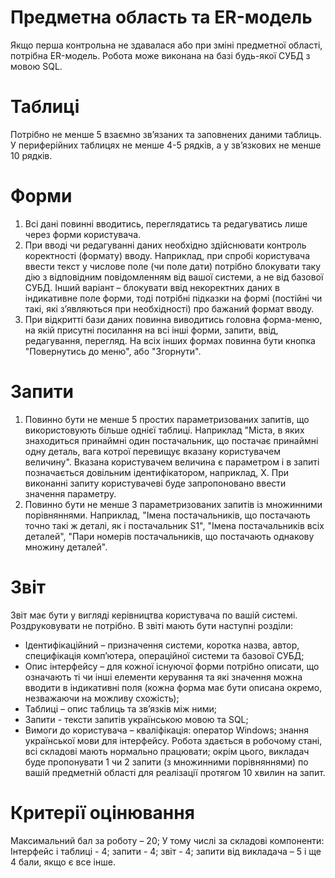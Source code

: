 # Предметна область та ER-модель
Якщо перша контрольна не здавалася або при зміні предметної області, потрібна ER-модель.
Робота може виконана на базі будь-якої СУБД з мовою SQL.

# Таблиці
Потрібно не менше 5 взаємно зв’язаних та заповнених даними таблиць. У периферійних таблицях
не менше 4-5 рядків, а у зв’язкових не менше 10 рядків.

# Форми
1) Всі дані повинні вводитись, переглядатись та редагуватись лише через форми користувача.
2) При вводі чи редагуванні даних необхідно здійснювати контроль коректності (формату) вводу.
Наприклад, при спробі користувача ввести текст у числове поле (чи поле дати) потрібно
блокувати таку дію з відповідним повідомленням від вашої системи, а не від базової СУБД.
Інший варіант – блокувати ввід некоректних даних в індикативне поле форми, тоді потрібні
підказки на формі (постійні чи такі, які з’являються при необхідності) про бажаний формат
вводу.
3) При відкритті бази даних повинна виводитись головна форма-меню, на якій присутні посилання на всі інші форми, запити, ввід, редагування, перегляд. На всіх інших формах повинна бути кнопка "Повернутись до меню", або "Згорнути".

# Запити
1) Повинно бути не менше 5 простих параметризованих запитів, що використовують більше однієї таблиці. Наприклад "Міста, в яких знаходиться принаймні один постачальник, що постачає принаймні одну деталь, вага котрої перевищує вказану користувачем величину". Вказана користувачем величина є параметром і в запиті позначається довільним ідентифікатором, наприклад, Х. При виконанні запиту користувачеві буде запропоновано ввести значення параметру.
2) Повинно бути не менше 3 параметризованих запитів із множинними порівняннями. Наприклад, "Імена постачальників, що постачають точно такі ж деталі, як і постачальник S1", "Імена постачальників всіх деталей", "Пари номерів постачальників, що постачають однакову множину деталей".

# Звіт
Звіт має бути у вигляді керівництва користувача по вашій системі. Роздруковувати не потрібно. В
звіті мають бути наступні розділи:
- Ідентифікаційний – призначення системи, коротка назва, автор, специфікація комп’ютера,
операційної системи та базової СУБД;
- Опис інтерфейсу – для кожної існуючої форми потрібно описати, що означають ті чи інші
елементи керування та які значення можна вводити в індикативні поля (кожна форма має бути
описана окремо, незважаючи на можливу схожість);
- Таблиці – опис таблиць та зв’язків між ними;
- Запити - тексти запитів українською мовою та SQL;
- Вимоги до користувача – кваліфікація: оператор Windows; знання української мови для
інтерфейсу.
Робота здається в робочому стані, всі складові мають нормально працювати; окрім цього,
викладач буде пропонувати 1 чи 2 запити (з множинними порівняннями) по вашій предметній
області для реалізації протягом 10 хвилин на запит.

# Критерії оцінювання
Максимальний бал за роботу – 20;
У тому числі за складові компоненти:
Інтерфейс і таблиці - 4; запити - 4; звіт - 4; запити від викладача – 5 і ще 4 бали, якщо є все інше.
